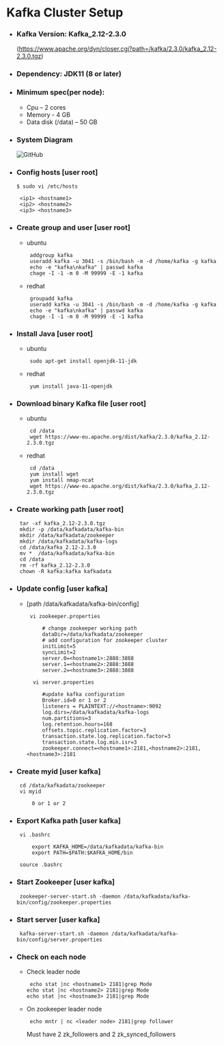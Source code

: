 # Kafka Cluster Setup

- ### Kafka Version: Kafka_2.12-2.3.0 
	(https://www.apache.org/dyn/closer.cgi?path=/kafka/2.3.0/kafka_2.12-2.3.0.tgz)
- ### Dependency: JDK11 (8 or later)
- ### Minimum spec(per node):
	- Cpu – 2 cores 
 	- Memory - 4 GB 
	- Data disk (/data) – 50 GB
- ### System Diagram

	![GitHub ](https://github.com/mrockstyle/Kafka/blob/master/kafka%20cluster.JPG) 

- ### Config hosts [**user root**]
     ```
     $ sudo vi /etc/hosts
     
      <ip1> <hostname1>
      <ip2> <hostname2>
      <ip3> <hostname3>
	
     ```
- ### Create group and user [**user root**]
     - ubuntu 
          ```
           addgroup kafka
           useradd kafka -u 3041 -s /bin/bash -m -d /home/kafka -g kafka
           echo -e "kafka\nkafka" | passwd kafka
           chage -I -1 -m 0 -M 99999 -E -1 kafka

          ```     
     - redhat
          ```
           groupadd kafka
           useradd kafka -u 3041 -s /bin/bash -m -d /home/kafka -g kafka
           echo -e "kafka\nkafka" | passwd kafka
           chage -I -1 -m 0 -M 99999 -E -1 kafka

          ```  
- ### Install Java [**user root**]
     - ubuntu 
          ```
           sudo apt-get install openjdk-11-jdk

          ```     
     - redhat
          ```
           yum install java-11-openjdk

          ```    
- ### Download binary Kafka file [**user root**]
     - ubuntu
          ```
           cd /data
           wget https://www-eu.apache.org/dist/kafka/2.3.0/kafka_2.12-2.3.0.tgz

          ```
     - redhat 
          ```
           cd /data
           yum install wget
           yum install nmap-ncat
           wget https://www-eu.apache.org/dist/kafka/2.3.0/kafka_2.12-2.3.0.tgz

          ```
- ### Create working path [**user root**]
     ```
      tar -xf kafka_2.12-2.3.0.tgz
      mkdir -p /data/kafkadata/kafka-bin
      mkdir /data/kafkadata/zookeeper
      mkdir /data/kafkadata/kafka-logs
      cd /data/kafka_2.12-2.3.0
      mv *  /data/kafkadata/kafka-bin
      cd /data
      rm -rf kafka_2.12-2.3.0
      chown -R kafka:kafka kafkadata

     ```

- ### Update config [**user kafka**]
     - [path /data/kafkadata/kafka-bin/config]
          ```
           vi zookeeper.properties

               # change zookeeper working path
               dataDir=/data/kafkadata/zookeeper
               # add configuration for zookeeper cluster 
               initLimit=5
               syncLimit=2
               server.0=<hostname1>:2888:3888
               server.1=<hostname2>:2888:3888
               server.2=<hostname3>:2888:3888

          ```
          ```
            vi server.properties

               #update kafka configuration
               Broker.id=0 or 1 or 2
               listeners = PLAINTEXT://<hostname>:9092
               log.dirs=/data/kafkadata/kafka-logs
               num.partitions=3
               log.retention.hours=168
               offsets.topic.replication.factor=3
               transaction.state.log.replication.factor=3
               transaction.state.log.min.isr=3
               zookeeper.connect=<hostname1>:2181,<hostname2>:2181,<hostname3>:2181

          ```
- ###  Create myid [**user kafka**]
     ```
      cd /data/kafkadata/zookeeper
      vi myid

          0 or 1 or 2

     ```
- ###  Export Kafka path [**user kafka**]
     ```
      vi .bashrc

          export KAFKA_HOME=/data/kafkadata/kafka-bin
          export PATH=$PATH:$KAFKA_HOME/bin

      source .bashrc

     ```

- ### Start Zookeeper [**user kafka**]
     ```
      zookeeper-server-start.sh -daemon /data/kafkadata/kafka-bin/config/zookeeper.properties

     ```
- ### Start server [**user kafka**]
     ```
      kafka-server-start.sh -daemon /data/kafkadata/kafka-bin/config/server.properties

     ```
- ### Check on each node 
     - Check leader node
          ```
           echo stat |nc <hostname1> 2181|grep Mode
	      echo stat |nc <hostname2> 2181|grep Mode
		 echo stat |nc <hostname3> 2181|grep Mode

          ```
     - On zookeeper leader node
          ```
           echo mntr | nc <leader node> 2181|grep follower

          ```
          Must have 2 zk_followers and 2 zk_synced_followers
